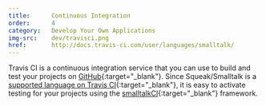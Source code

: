 ```yaml
---
title:      Continuous Integration
order:      4
category:   Develop Your Own Applications
img-src:    dev/travisci.png
href:       http://docs.travis-ci.com/user/languages/smalltalk/
---
```

Travis CI is a continuous integration service that you can use to build and test
your projects on [GitHub][github]{:target="_blank"}.
Since Squeak/Smalltalk is a [supported language on Travis CI][travis_docs]{:target="_blank"},
it is easy to activate testing for your projects using the
[smalltalkCI][smalltalkci]{:target="_blank"} framework.

[github]: https://github.com/
[smalltalkci]: https://github.com/hpi-swa/smalltalkCI
[travis_docs]: http://docs.travis-ci.com/user/languages/smalltalk/
